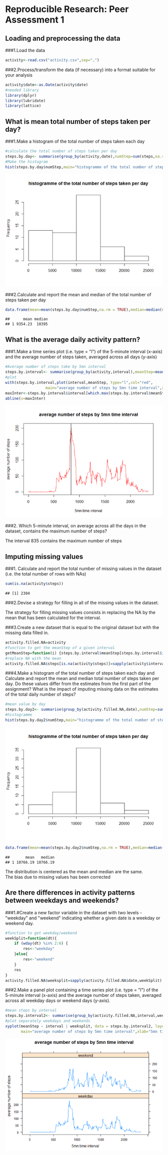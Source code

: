 # Reproducible Research: Peer Assessment 1


## Loading and preprocessing the data

###1.Load the data

```r
activity<-read.csv("activity.csv",sep=",")
```

###2.Process/transform the data (if necessary) into a format suitable for your analysis

```r
activity$date<-as.Date(activity$date)
#needed library
library(dplyr)
library(lubridate)
library(lattice)
```

## What is mean total number of steps taken per day?

###1.Make a histogram of the total number of steps taken each day

```r
#calculate the total number of steps taken per day
steps.by.day<- summarise(group_by(activity,date),numStep=sum(steps,na.rm = TRUE))
#Make the histogram 
hist(steps.by.day$numStep,main="histogramme of the total number of steps taken per day",xlab="")
```

![](Figs/unnamed-chunk-3-1.png)<!-- -->

###2.Calculate and report the mean and median of the total number of steps taken per day

```r
data.frame(mean=mean(steps.by.day$numStep,na.rm = TRUE),median=median(steps.by.day$numStep,na.rm = TRUE))
```

```
##      mean median
## 1 9354.23  10395
```



## What is the average daily activity pattern?

###1.Make a time series plot (i.e. type = "l") of the 5-minute interval (x-axis) and the average number of steps taken, averaged across all days (y-axis)


```r
#Average number of steps take by 5mn interval
steps.by.interval<- summarise(group_by(activity,interval),meanStep=mean(steps,na.rm = TRUE))
#plot
with(steps.by.interval,plot(interval,meanStep, type="l",col="red",
                  main="average number of steps by 5mn time interval",xlab="5mn time interval",ylab="average number of steps"))
maxInter<-steps.by.interval$interval[which.max(steps.by.interval$meanStep)]
abline(v=maxInter)
```

![](Figs/unnamed-chunk-5-1.png)<!-- -->

###2. Which 5-minute interval, on average across all the days in the dataset, contains the maximum number of steps?

The interval 835 contains the maximum number of steps



## Imputing missing values
###1. Calculate and report the total number of missing values in the dataset (i.e. the total number of rows with NAs)  

```r
sum(is.na(activity$steps))
```

```
## [1] 2304
```
###2.Devise a strategy for filling in all of the missing values in the dataset.

The strategy for filling missing values consists in replacing the NA by the mean that has been calculated for the interval.

###3.Create a new dataset that is equal to the original dataset but with the missing data filled in.

```r
activity.filled.NA=activity
#function to get the meanStep of a given interval
getMeanStep=function(i) {steps.by.interval$meanStep[steps.by.interval$interval==i]}
#replace NA with the mean
activity.filled.NA$steps[is.na(activity$steps)]=sapply(activity$interval[(which(is.na(activity$steps)))],getMeanStep)
```

###4.Make a histogram of the total number of steps taken each day and Calculate and report the mean and median total number of steps taken per day. Do these values differ from the estimates from the first part of the assignment? What is the impact of imputing missing data on the estimates of the total daily number of steps?

```r
#mean value by day
steps.by.day2<- summarise(group_by(activity.filled.NA,date),numStep=sum(steps,na.rm = TRUE))
#histogramme
hist(steps.by.day2$numStep,main="histogramme of the total number of steps taken per day",xlab="")
```

![](Figs/unnamed-chunk-8-1.png)<!-- -->

```r
data.frame(mean=mean(steps.by.day2$numStep,na.rm = TRUE),median=median(steps.by.day2$numStep,na.rm = TRUE))
```

```
##       mean   median
## 1 10766.19 10766.19
```
The distribution is centered as the mean and median are the same.  
The bias due to missing values has been corrected


## Are there differences in activity patterns between weekdays and weekends?
###1.#Create a new factor variable in the dataset with two levels - "weekday" and "weekend" indicating whether a given date is a weekday or weekend day.

```r
#function to get weekday/weekend
weekSplit=function(dt){
    if (wday(dt) %in% 2:6) {
        res<-"weekday"
    }else{
        res<-"weekend"
    }
    res
}
activity.filled.NA$weeksplit=sapply(activity.filled.NA$date,weekSplit)
```

###2.Make a panel plot containing a time series plot (i.e. type = "l") of the 5-minute interval (x-axis) and the average number of steps taken, averaged across all weekday days or weekend days (y-axis). 


```r
#mean steps by interval
steps.by.interval2<- summarise(group_by(activity.filled.NA,interval,weeksplit),meanStep=mean(steps))
#plot separately weekdays and weekends
xyplot(meanStep ~ interval | weeksplit, data = steps.by.interval2, layout = c(1, 2),type="l",
       main="average number of steps by 5mn time interval",xlab="5mn time interval",ylab="average number of steps")
```

![](Figs/unnamed-chunk-10-1.png)<!-- -->

